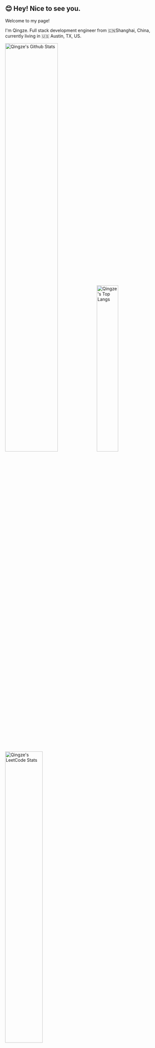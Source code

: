 <!DOCTYPE html>
<html lang="en">
<head>
    <meta charset="UTF-8">
    <meta name="viewport" content="width=device-width, initial-scale=1.0">
</head>
<body>

<h2>😊 Hey! Nice to see you.</h2>

<p>Welcome to my page!</p>
<p>I'm Qingze. Full stack development engineer from 🇨🇳Shanghai, China, currently living in 🇺🇸 Austin, TX, US.</p>

<p>
  <img src="https://stats-cards-qingzehus-projects.vercel.app/api?username=qingzehu&show_icons=true&hide_border=true" alt="Qingze's Github Stats" width="58%" />
  <img src="https://stats-cards-qingzehus-projects.vercel.app/api/top-langs/?username=qingzehu&layout=compact&hide_border=true&langs_count=10" alt="Qingze's Top Langs" width="37%" /> 
</p>

<a href="https://github.com/qingzehu/stats-cards">
<p>
  <img src="https://stats-cards-qingzehus-projects.vercel.app/api/leetcode/?username=qingzehu&theme=light" alt="Qingze's LeetCode Stats" width="49%" />
</p>
</a>

</body>
</html>
